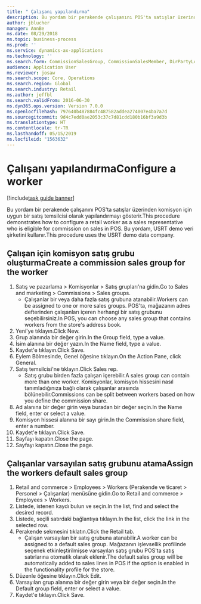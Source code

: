 ```yaml
---
title: " Çalışanı yapılandırma"
description: Bu yordam bir perakende çalışanını POS'ta satışlar üzerinden komisyon için uygun bir satış temsilcisi olarak yapılandırmayı gösterir.
author: jblucher
manager: AnnBe
ms.date: 08/29/2018
ms.topic: business-process
ms.prod: ''
ms.service: dynamics-ax-applications
ms.technology: ''
ms.search.form: CommissionSalesGroup, CommissionSalesMember, DirPartyLookup, HcmWorker
audience: Application User
ms.reviewer: josaw
ms.search.scope: Core, Operations
ms.search.region: Global
ms.search.industry: Retail
ms.author: jeffbl
ms.search.validFrom: 2016-06-30
ms.dyn365.ops.version: Version 7.0.0
ms.openlocfilehash: 797640b487884fc487582addea274007e4ba7a7d
ms.sourcegitcommit: 9d4c7edd0ae2053c37c7d81cdd180b16bf3a9d3b
ms.translationtype: HT
ms.contentlocale: tr-TR
ms.lasthandoff: 05/15/2019
ms.locfileid: "1563632"
---
```

# <a name="configure-a-worker"></a><span data-ttu-id="958ef-103"> Çalışanı yapılandırma</span><span class="sxs-lookup"><span data-stu-id="958ef-103">Configure a worker</span></span>

[!include[task guide banner](../includes/task-guide-banner.md)]

<span data-ttu-id="958ef-104">Bu yordam bir perakende çalışanını POS'ta satışlar üzerinden komisyon için uygun bir satış temsilcisi olarak yapılandırmayı gösterir.</span><span class="sxs-lookup"><span data-stu-id="958ef-104">This procedure demonstrates how to configure a retail worker as a sales representative who is eligible for commission on sales in POS.</span></span> <span data-ttu-id="958ef-105">Bu yordam, USRT demo veri şirketini kullanır.</span><span class="sxs-lookup"><span data-stu-id="958ef-105">This procedure uses the USRT demo data company.</span></span>


## <a name="create-a-commission-sales-group-for-the-worker"></a><span data-ttu-id="958ef-106">Çalışan için komisyon satış grubu oluşturma</span><span class="sxs-lookup"><span data-stu-id="958ef-106">Create a commission sales group for the worker</span></span>
1. <span data-ttu-id="958ef-107">Satış ve pazarlama > Komisyonlar > Satış grupları'na gidin.</span><span class="sxs-lookup"><span data-stu-id="958ef-107">Go to Sales and marketing > Commissions > Sales groups.</span></span>
    * <span data-ttu-id="958ef-108">Çalışanlar bir veya daha fazla satış grubuna atanabilir.</span><span class="sxs-lookup"><span data-stu-id="958ef-108">Workers can be assigned to one or more sales groups.</span></span> <span data-ttu-id="958ef-109">POS'ta, mağazanın adres defterinden çalışanları içeren herhangi bir satış grubunu seçebilirsiniz.</span><span class="sxs-lookup"><span data-stu-id="958ef-109">In POS, you can choose any sales group that contains workers from the store's address book.</span></span>  
2. <span data-ttu-id="958ef-110">Yeni'ye tıklayın.</span><span class="sxs-lookup"><span data-stu-id="958ef-110">Click New.</span></span>
3. <span data-ttu-id="958ef-111">Grup alanında bir değer girin.</span><span class="sxs-lookup"><span data-stu-id="958ef-111">In the Group field, type a value.</span></span>
4. <span data-ttu-id="958ef-112">İsim alanına bir değer yazın.</span><span class="sxs-lookup"><span data-stu-id="958ef-112">In the Name field, type a value.</span></span>
5. <span data-ttu-id="958ef-113">Kaydet'e tıklayın.</span><span class="sxs-lookup"><span data-stu-id="958ef-113">Click Save.</span></span>
6. <span data-ttu-id="958ef-114">Eylem Bölmesinde, Genel öğesine tıklayın.</span><span class="sxs-lookup"><span data-stu-id="958ef-114">On the Action Pane, click General.</span></span>
7. <span data-ttu-id="958ef-115">Satış temsilcisi'ne tıklayın.</span><span class="sxs-lookup"><span data-stu-id="958ef-115">Click Sales rep.</span></span>
    * <span data-ttu-id="958ef-116">Satış grubu birden fazla çalışan içerebilir.</span><span class="sxs-lookup"><span data-stu-id="958ef-116">A sales group can contain more than one worker.</span></span> <span data-ttu-id="958ef-117">Komisyonlar, komisyon hissesini nasıl tanımladığınıza bağlı olarak çalışanlar arasında bölünebilir.</span><span class="sxs-lookup"><span data-stu-id="958ef-117">Commissions can be split between workers based on how you define the commission share.</span></span>  
8. <span data-ttu-id="958ef-118">Ad alanına bir değer girin veya buradan bir değer seçin.</span><span class="sxs-lookup"><span data-stu-id="958ef-118">In the Name field, enter or select a value.</span></span>
9. <span data-ttu-id="958ef-119">Komisyon hissesi alanına bir sayı girin.</span><span class="sxs-lookup"><span data-stu-id="958ef-119">In the Commission share field, enter a number.</span></span>
10. <span data-ttu-id="958ef-120">Kaydet'e tıklayın.</span><span class="sxs-lookup"><span data-stu-id="958ef-120">Click Save.</span></span>
11. <span data-ttu-id="958ef-121">Sayfayı kapatın.</span><span class="sxs-lookup"><span data-stu-id="958ef-121">Close the page.</span></span>
12. <span data-ttu-id="958ef-122">Sayfayı kapatın.</span><span class="sxs-lookup"><span data-stu-id="958ef-122">Close the page.</span></span>

## <a name="assign-the-workers-default-sales-group"></a><span data-ttu-id="958ef-123">Çalışanlar varsayılan satış grubunu atama</span><span class="sxs-lookup"><span data-stu-id="958ef-123">Assign the workers default sales group</span></span>
1. <span data-ttu-id="958ef-124">Retail and commerce > Employees > Workers (Perakende ve ticaret > Personel > Çalışanlar) menüsüne gidin.</span><span class="sxs-lookup"><span data-stu-id="958ef-124">Go to Retail and commerce > Employees > Workers.</span></span>
2. <span data-ttu-id="958ef-125">Listede, istenen kaydı bulun ve seçin.</span><span class="sxs-lookup"><span data-stu-id="958ef-125">In the list, find and select the desired record.</span></span>
3. <span data-ttu-id="958ef-126">Listede, seçili satırdaki bağlantıya tıklayın.</span><span class="sxs-lookup"><span data-stu-id="958ef-126">In the list, click the link in the selected row.</span></span>
4. <span data-ttu-id="958ef-127">Perakende sekmesini tıklatın.</span><span class="sxs-lookup"><span data-stu-id="958ef-127">Click the Retail tab.</span></span>
    * <span data-ttu-id="958ef-128">Çalışan varsayılan bir satış grubuna atanabilir.</span><span class="sxs-lookup"><span data-stu-id="958ef-128">A worker can be assigned to a default sales group.</span></span> <span data-ttu-id="958ef-129">Mağazanın işlevsellik profilinde seçenek etkinleştirilmişse varsayılan satış grubu POS'ta satış satırlarına otomatik olarak eklenir.</span><span class="sxs-lookup"><span data-stu-id="958ef-129">The default sales group will be automatically added to sales lines in POS if the option is enabled in the functionality profile for the store.</span></span>  
5. <span data-ttu-id="958ef-130">Düzenle öğesine tıklayın.</span><span class="sxs-lookup"><span data-stu-id="958ef-130">Click Edit.</span></span>
6. <span data-ttu-id="958ef-131">Varsayılan grup alanına bir değer girin veya bir değer seçin.</span><span class="sxs-lookup"><span data-stu-id="958ef-131">In the Default group field, enter or select a value.</span></span>
7. <span data-ttu-id="958ef-132">Kaydet'e tıklayın.</span><span class="sxs-lookup"><span data-stu-id="958ef-132">Click Save.</span></span>

